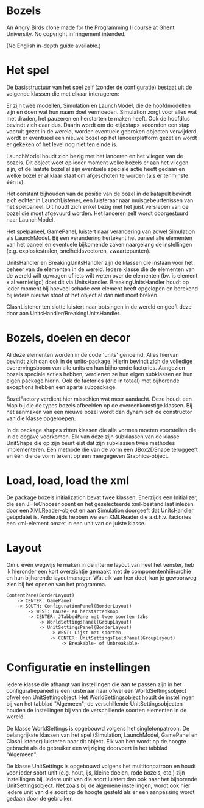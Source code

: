 Bozels
======

An Angry Birds clone made for the Programming II course at Ghent University. No
copyright infringement intended.

(No English in-depth guide available.)


Het spel
========

De basisstructuur van het spel zelf (zonder de configuratie) bestaat uit de
volgende klassen die met elkaar interageren:

Er zijn twee modellen, Simulation en LaunchModel, die de hoofdmodellen zijn en
doen wat hun naam doet vermoeden. Simulation zorgt voor alles wat met draden,
het pauzeren en herstarten te maken heeft. Ook de hoofdlus bevindt zich daar
dus. Daarin wordt om de &lt;tijdstap&gt; seconden een stap vooruit gezet in de
wereld, worden eventuele gebroken objecten verwijderd, wordt er eventueel een
nieuwe bozel op het lanceerplatform gezet en wordt er gekeken of het level nog
niet ten einde is.

LaunchModel houdt zich bezig met het lanceren en het vliegen van de bozels. Dit
object weet op ieder moment welke bozels er aan het vliegen zijn, of de laatste
bozel al zijn eventuele speciale actie heeft gedaan en welke bozel er al klaar
staat om afgeschoten te worden (als er tenminste één is).
  
Het constant bijhouden van de positie van de bozel in de katapult bevindt zich
echter in LaunchListener, een luisteraar naar muisgebeurtenissen van het
spelpaneel. Dit houdt zich enkel bezig met het juist verslepen van de bozel die
moet afgevuurd worden. Het lanceren zelf wordt doorgestuurd naar LaunchModel.
	
Het spelpaneel, GamePanel, luistert naar verandering van zowel Simulation als
LaunchModel. Bij een verandering hertekent het paneel alle elementen van het
paneel en eventuele bijkomende zaken naargelang de instellingen
(e.g. explosiestralen, snelheidsvectoren, zwaartepunten).
    
UnitsHandler en BreakingUnitsHandler zijn de klassen die instaan voor het beheer
van de elementen in de wereld. Iedere klasse die de elementen van de wereld wilt
opvragen of iets wilt weten over de elementen (bv. is element x al vernietigd)
doet dit via UnitsHandler. BreakingUnitsHandler houdt op ieder moment bij
hoeveel schade een element heeft opgelopen en berekend bij iedere nieuwe stoot of
het object al dan niet moet breken.
    
ClashListener ten slotte luistert naar botsingen in de wereld en geeft deze door
aan UnitsHandler/BreakingUnitsHandler.


Bozels, doelen en decor
=======================

Al deze elementen worden in de code 'units' genoemd. Alles hiervan bevindt zich
dan ook in de units-package. Hierin bevindt zich de volledige overervingsboom
van alle units en hun bijhorende factories. Aangezien bozels speciale acties
hebben, verdienen ze hun eigen subklassen en hun eigen package hierin. Ook de
factories (drie in totaal) met bijhorende exceptions hebben een aparte
subpackage.

BozelFactory verdient hier misschien wat meer aandacht. Deze houdt een Map bij
die de types bozels afbeelden op de overeenkomstige klassen. Bij het aanmaken
van een nieuwe bozel wordt dan dynamisch de constructor van die klasse
opgeroepen.

In de package shapes zitten klassen die alle vormen moeten voorstellen die in de
opgave voorkomen. Elk van deze zijn subklassen van de klasse UnitShape die op
zijn beurt eist dat zijn subklassen twee methodes implementeren. Eén methode die
van de vorm een JBox2DShape teruggeeft en één die de vorm tekent op een
meegegeven Graphics-object.


Load, load, load the xml
========================

De package bozels.initialization bevat twee klassen. Enerzijds een Initializer,
die een JFileChooser opent en het geselecteerde xml-bestand laat inlezen door
een XMLReader-object en aan Simulation doorgeeft dat UnitsHandler geüpdatet is.
Anderzijds hebben we een XMLReader die a.d.h.v. factories een xml-element omzet
in een unit van de juiste klasse.


Layout
======

Om u even wegwijs te maken in de interne layout van heel het venster, heb ik
hieronder een kort overzichtje gemaakt met de componentenhiërarchie en hun
bijhorende layoutmanager. Wat elk van hen doet, kan je gewoonweg zien bij het
openen van het programma.

```
ContentPane(BorderLayout)
    -> CENTER: GamePanel
    -> SOUTH: ConfigurationPanel(BorderLayout)
        -> WEST: Pauze- en herstartenknop
        -> CENTER: JTabbedPane met twee soorten tabs
            -> WorldSettingsPanel(GroupLayout)
            -> UnitSettingsPanel(BorderLayout)
                -> WEST: Lijst met soorten
                -> CENTER: UnitSettingsFieldPanel(GroupLayout)
                    -> Breakable- of Unbreakable-
```


Configuratie en instellingen
============================

Iedere klasse die afhangt van instellingen die aan te passen zijn in het
configuratiepaneel is een luisteraar naar ofwel een WorldSettingsobject ofwel een
UnitSettingobject. Het WorldSettingsobject houdt de instellingen bij van het
tabblad "Algemeen"; de verschillende UnitSettingsobjecten houden de instellingen
bij van de verschillende soorten elementen in de wereld.

De klasse WorldSettings is opgebouwd volgens het singletonpatroon. De
belangrijkste klassen van het spel (Simulation, LaunchModel, GamePanel en
ClashListener) luisteren naar dit object. Elk van hen wordt op de hoogte gebracht
als de gebruiker een wijziging doorvoert in het tabblad "Algemeen".

De klasse UnitSettings is opgebouwd volgens het multitonpatroon en houdt voor
ieder soort unit (e.g. hout, ijs, kleine doelen, rode bozels, etc.) zijn
instellingen bij. Iedere unit van die soort luistert dan ook naar het bijhorende
UnitSettingsobject. Net zoals bij de algemene instellingen, wordt ook hier iedere
unit van die soort op de hoogte gesteld als er een aanpassing wordt gedaan door
de gebruiker.
